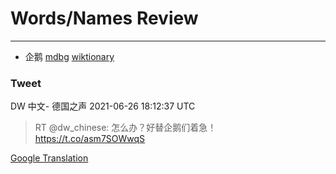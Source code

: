 
# Words/Names Review
___
- 企鹅 [mdbg](https://www.mdbg.net/chinese/dictionary?page=worddict&wdrst=0&wdqb=企鹅) [wiktionary](https://en.wiktionary.org/wiki/企鹅)
### Tweet
DW 中文- 德国之声 2021-06-26 18:12:37 UTC
> RT @dw_chinese: 怎么办？好替企鹅们着急！  https://t.co/asm7SOWwqS

[Google Translation](https://translate.google.com/?hi=en&tab=TT&sl=zh-CN&tl=en&op=translate&text=RT+%40dw_chinese%3A+%E6%80%8E%E4%B9%88%E5%8A%9E%EF%BC%9F%E5%A5%BD%E6%9B%BF%E4%BC%81%E9%B9%85%E4%BB%AC%E7%9D%80%E6%80%A5%EF%BC%81++https%3A%2F%2Ft.co%2Fasm7SOWwqS)
